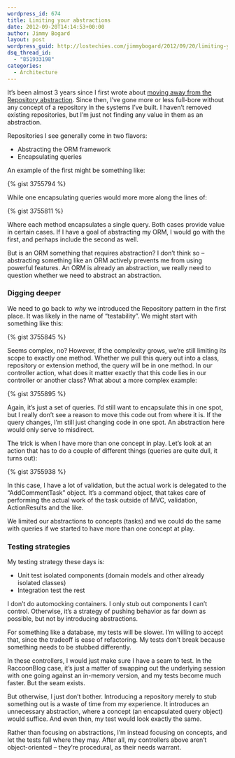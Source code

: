 ```yaml
---
wordpress_id: 674
title: Limiting your abstractions
date: 2012-09-20T14:14:53+00:00
author: Jimmy Bogard
layout: post
wordpress_guid: http://lostechies.com/jimmybogard/2012/09/20/limiting-your-abstractions/
dsq_thread_id:
  - "851933198"
categories:
  - Architecture
---
```

It’s been almost 3 years since I first wrote about [moving away from the Repository abstraction](http://lostechies.com/jimmybogard/2009/09/11/wither-the-repository/). Since then, I’ve gone more or less full-bore without any concept of a repository in the systems I’ve built. I haven’t removed existing repositories, but I’m just not finding any value in them as an abstraction.

Repositories I see generally come in two flavors:

  * Abstracting the ORM framework
  * Encapsulating queries

An example of the first might be something like:

{% gist 3755794 %}

While one encapsulating queries would more more along the lines of:

{% gist 3755811 %}

Where each method encapsulates a single query. Both cases provide value in certain cases. If I have a goal of abstracting my ORM, I would go with the first, and perhaps include the second as well.

But is an ORM something that requires abstraction? I don’t think so – abstracting something like an ORM actively prevents me from using powerful features. An ORM is already an abstraction, we really need to question whether we need to abstract an abstraction.

### Digging deeper

We need to go back to _why_ we introduced the Repository pattern in the first place. It was likely in the name of “testability”. We might start with something like this:

{% gist 3755845 %}

Seems complex, no? However, if the complexity grows, we’re still limiting its scope to exactly one method. Whether we pull this query out into a class, repository or extension method, the query will be in one method. In our controller action, what does it matter exactly that this code lies in our controller or another class? What about a more complex example:

{% gist 3755895 %}

Again, it’s just a set of queries. I’d still want to encapsulate this in one spot, but I really don’t see a reason to move this code out from where it is. If the query changes, I’m still just changing code in one spot. An abstraction here would only serve to misdirect.

The trick is when I have more than one concept in play. Let’s look at an action that has to do a couple of different things (queries are quite dull, it turns out):

{% gist 3755938 %}

In this case, I have a lot of validation, but the actual work is delegated to the “AddCommentTask” object. It’s a command object, that takes care of performing the actual work of the task outside of MVC, validation, ActionResults and the like.

We limited our abstractions to concepts (tasks) and we could do the same with queries if we started to have more than one concept at play.

### Testing strategies

My testing strategy these days is:

  * Unit test isolated components (domain models and other already isolated classes)
  * Integration test the rest

I don’t do automocking containers. I only stub out components I can’t control. Otherwise, it’s a strategy of pushing behavior as far down as possible, but not by introducing abstractions.

For something like a database, my tests will be slower. I’m willing to accept that, since the tradeoff is ease of refactoring. My tests don’t break because something needs to be stubbed differently.

In these controllers, I would just make sure I have a seam to test. In the RaccoonBlog case, it’s just a matter of swapping out the underlying session with one going against an in-memory version, and my tests become much faster. But the seam exists.

But otherwise, I just don’t bother. Introducing a repository merely to stub something out is a waste of time from my experience. It introduces an unnecessary abstraction, where a concept (an encapsulated query object) would suffice. And even then, my test would look exactly the same.

Rather than focusing on abstractions, I’m instead focusing on concepts, and let the tests fall where they may. After all, my controllers above aren’t object-oriented – they’re procedural, as their needs warrant.